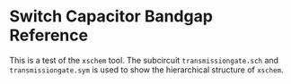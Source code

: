 # Switch Capacitor Bandgap Reference
This is a test of the `xschem` tool.
The subcircuit `transmissiongate.sch` and `transmissiongate.sym` is used to show the hierarchical structure of `xschem`.
